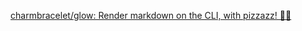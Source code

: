 [charmbracelet/glow: Render markdown on the CLI, with pizzazz! 💅🏻](https://github.com/charmbracelet/glow)
